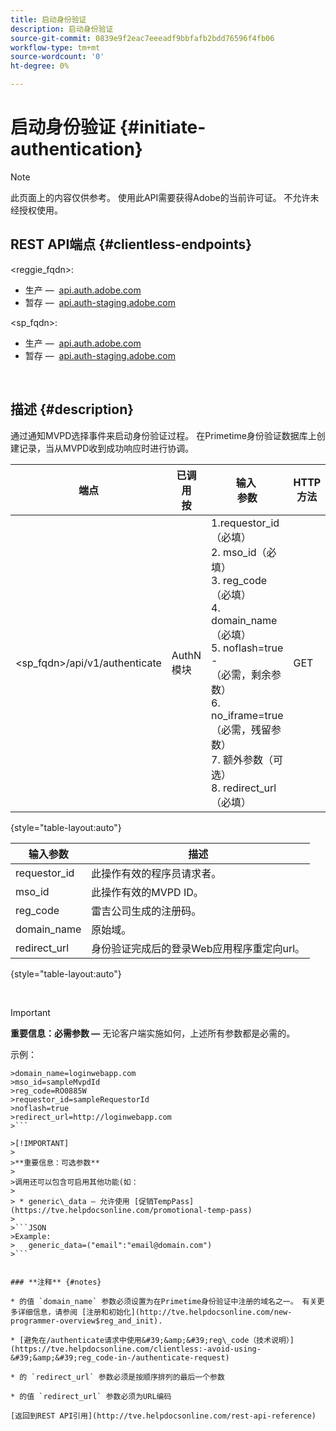 ```yaml
---
title: 启动身份验证
description: 启动身份验证
source-git-commit: 0839e9f2eac7eeeadf9bbfafb2bdd76596f4fb06
workflow-type: tm+mt
source-wordcount: '0'
ht-degree: 0%

---
```



# 启动身份验证 {#initiate-authentication}

>[!NOTE]
>
>此页面上的内容仅供参考。 使用此API需要获得Adobe的当前许可证。 不允许未经授权使用。

## REST API端点 {#clientless-endpoints}

&lt;reggie_fqdn>:

* 生产 —  [api.auth.adobe.com](http://api.auth.adobe.com/)
* 暂存 —  [api.auth-staging.adobe.com](http://api.auth-staging.adobe.com/)

&lt;sp_fqdn>:

* 生产 —  [api.auth.adobe.com](http://api.auth.adobe.com/)
* 暂存 —  [api.auth-staging.adobe.com](http://api.auth-staging.adobe.com/)

</br>


## 描述 {#description}

通过通知MVPD选择事件来启动身份验证过程。 在Primetime身份验证数据库上创建记录，当从MVPD收到成功响应时进行协调。 



| 端点 | 已调用  </br>按 | 输入   </br>参数 | HTTP  </br>方法 | 响应 | HTTP  </br>响应 |
| --- | --- | --- | --- | --- | --- |
| &lt;sp_fqdn>/api/v1/authenticate | AuthN模块 | 1.requestor_id（必填）</br>2.  mso_id（必填）</br>3.  reg_code（必填）</br>4.  domain_name（必填）</br>5.  noflash=true -  </br>    （必需，剩余参数）</br>6.  no_iframe=true（必需，残留参数）</br>7.  额外参数（可选）</br>8.  redirect_url（必填） | GET | 登录Web应用程序将被重定向到MVPD登录页面。 | 302，用于完整重定向实施 |

{style=&quot;table-layout:auto&quot;}


| 输入参数 | 描述 |
| --- | --- |
| requestor_id | 此操作有效的程序员请求者。 |
| mso_id | 此操作有效的MVPD ID。 |
| reg_code | 雷吉公司生成的注册码。 |
| domain_name | 原始域。 |
| redirect_url | 身份验证完成后的登录Web应用程序重定向url。 |

{style=&quot;table-layout:auto&quot;}

</br>

>[!IMPORTANT]
> 
>**重要信息：必需参数 —** 无论客户端实施如何，上述所有参数都是必需的。
>
>
>示例：    
>
>
```
>domain_name=loginwebapp.com
>mso_id=sampleMvpdId
>reg_code=RO0885W
>requestor_id=sampleRequestorId
>noflash=true
>redirect_url=http://loginwebapp.com
>```

>[!IMPORTANT]
> 
>**重要信息：可选参数**
>
>调用还可以包含可启用其他功能(如：
>
> * generic\_data — 允许使用 [促销TempPass](https://tve.helpdocsonline.com/promotional-temp-pass)
>
>```JSON
>Example:
>   generic_data=("email":"email@domain.com")
>```


### **注释** {#notes}

* 的值 `domain_name` 参数必须设置为在Primetime身份验证中注册的域名之一。 有关更多详细信息，请参阅 [注册和初始化](http://tve.helpdocsonline.com/new-programmer-overview$reg_and_init).

* [避免在/authenticate请求中使用&#39;&amp;&#39;reg\_code（技术说明）](https://tve.helpdocsonline.com/clientless:-avoid-using-&#39;&amp;&#39;reg_code-in-/authenticate-request)

* 的 `redirect_url` 参数必须是按顺序排列的最后一个参数

* 的值 `redirect_url` 参数必须为URL编码

[返回到REST API引用](http://tve.helpdocsonline.com/rest-api-reference)
